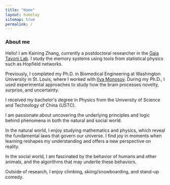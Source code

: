 ```yaml
---
title: "Home"
layout: homelay
sitemap: true
permalink: /
---
```


### About me
Hello! I am Kaining Zhang, currently a postdoctoral researcher in the <a href="https://neuroscience.wustl.edu/people/gaia-tavoni-phd/">Gaia Tavoni Lab</a>. I study the memory systems using tools from statistical physics such as Hopfield networks.

Previously, I completed my Ph.D. in Biomedical Engineering at Washington University in St. Louis, where I worked with <a href="https://neuroscience.wustl.edu/people/ilya-monosov-phd/">Ilya Monosov</a>. During my Ph.D., I used experimental approaches to study how the brain processes novelty, surprise, and uncertainty.

I received my bachelor's degree in Physics from the University of Science and Technology of China (USTC).

I am passionate about uncovering the underlying principles and logic behind phenomena in both the natural and social world.

In the natural world, I enjoy studying mathematics and physics, which reveal the fundamental laws that govern our universe. I find joy in moments when learning reshapes my understanding and offers a new perspective on reality.

In the social world, I am fascinated by the behavior of humans and other animals, and the algorithms that may underlie these behaviors.

Outside of research, I enjoy climbing, skiing/snowboarding, and stand-up comedy.